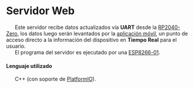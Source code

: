 # Servidor Web

&nbsp;&nbsp;&nbsp;&nbsp;&nbsp;&nbsp;Este servidor recibe datos actualizados vía __UART__ desde la [RP2040-Zero](https://datasheets.raspberrypi.com/rp2040/rp2040-datasheet.pdf), 
los datos luego serán levantados por la [aplicación móvil](https://github.com/impatrq/gravicap/tree/main/GraviCap_app), un punto de acceso directo a la información del dispositivo en __Tiempo Real__ para el usuario.<br>
&nbsp;&nbsp;&nbsp;&nbsp;&nbsp;&nbsp;El programa del servidor es ejecutado por una [ESP8266-01](https://www.espressif.com/sites/default/files/documentation/esp8266-technical_reference_en.pdf).<br>
#### Lenguaje utilizado
  &nbsp;&nbsp;&nbsp;&nbsp;&nbsp;&nbsp;C++ (con soporte de [PlatformIO](https://docs.platformio.org/en/latest/)).<br>
